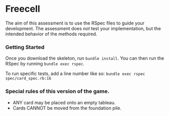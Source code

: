 # Freecell

The aim of this assessment is to use the RSpec files to guide your development. The assessment does *not* test your implementation, but the intended behavior of the methods required.

### Getting Started

Once you download the skeleton, run `bundle install`. You can then run the RSpec by running `bundle exec rspec`.

To run specific tests, add a line number like so: `bundle exec rspec spec/card_spec.rb:16`

### Special rules of this version of the game.

* ANY card may be placed onto an empty tableau.
* Cards CANNOT be moved from the foundation pile.
